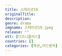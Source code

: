```yaml
---
title: 스테이션19
originalTitle: 
description: 
genre: drama
imgname: 스테이션19.jpeg
release: ""
ott: [디즈니플러스]
countries: []
categories: [액션,어드벤처]
---
```


